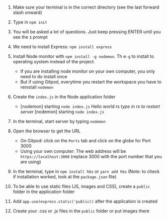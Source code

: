 1. Make sure your terminal is in the correct directory (see the last forward slash onward)

2. Type in `npm init`

3. You will be asked a lot of questions. Just keep pressing ENTER until you see the `$` prompt

4. We need to install Express: `npm install express`

5. Install Node monitor with `npm install -g nodemon`. Th e`-g` to install to operating system instead of the project. 
    * If you are installing node monitor on your own computer, you only need to do install once
    * But if using Gitpod, everytime you restart the workspace you have to reinstall `nodemon`

6. Create the `index.js` in the Node application folder
    * [nodemon] starting `node index.js`
        Hello world
        rs *type in rs to restart server*
        [nodemon] starting `node index.js`

7. In the terminal, start server by typing `nodemon`

8. Open the browser to get the URL
   * On Gitpod: click on the `Ports` tab and click on the globe for Port 3000
   * Using your own computer: The web address will be `https://localhost:3000`  (replace 3000 with the port number that you are using)

9. In the terminal, type in `npm install hbs` or `yarn add hbs`
(Note: to check if installation worked, look at the `package.json` file)

10. To be able to use static files (JS, images and CSS), create a `public` folder in the application folder

11. Add `app.use(express.static('public))` after the application is created

12. Create your .css or .js files in the `public` folder or put images there